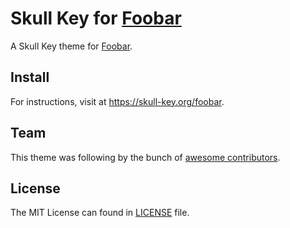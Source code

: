 # Skull Key for [Foobar](https://foobar.org)

A Skull Key theme for [Foobar](https://foobar.org).

## Install

For instructions, visit at https://skull-key.org/foobar.

## Team

This theme was following by the bunch of [awesome contributors](https://github.com/skull-key/foobar/graphs/contributors).

## License

The MIT License can found in [LICENSE](LICENSE) file.
